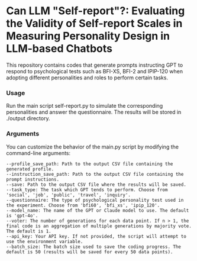 # Can LLM "Self-report"?: Evaluating the Validity of Self-report Scales in Measuring Personality Design in LLM-based Chatbots
This repository contains codes that generate prompts instructing GPT to respond to psychological tests such as BFI-XS, BFI-2 and IPIP-120 when adopting different personalities and roles to perform certain tasks.

### Usage
Run the main script self-report.py to simulate the corresponding personalities and answer the questionnaire. The results will be stored in ./output directory.

### Arguments
You can customize the behavior of the main.py script by modifying the command-line arguments:
```
--profile_save_path: Path to the output CSV file containing the generated profile.
--instruction_save_path: Path to the output CSV file containing the prompt instructions.
--save: Path to the output CSV file where the results will be saved.
--task_type: The task which GPT tends to perform. Choose from 'social', 'job', 'public', 'travel', 'inquiry'.
--questionnaire: The type of psychological personality test used in the experiment. Choose from 'bfi60', 'bfi_xs', 'ipip_120'.
--model_name: The name of the GPT or Claude model to use. The default is 'gpt-4o'.
--voter: The number of generations for each data point. If n > 1, the final code is an aggregation of multiple generations by majority vote. The default is 1.
--api_key: Your API key. If not provided, the script will attempt to use the environment variable.
--batch_size: The batch size used to save the coding progress. The default is 50 (results will be saved for every 50 data points).
```
